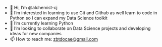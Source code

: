 - 👋 Hi, I’m @alchemist-cj
- 👀 I’m interested in learning to use Git and Github as well learn to code in Python so I can expand my Data Science toolkit
- 🌱 I’m currently learning Python
- 💞️ I’m looking to collaborate on Data Science projects and developing ideas for new companies
- 📫 How to reach me: zbtdocae@gmail.com

<!---
alchemist-cj/alchemist-cj is a ✨ special ✨ repository because its `README.md` (this file) appears on your GitHub profile.
You can click the Preview link to take a look at your changes.
--->
